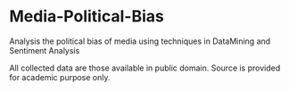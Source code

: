 # Media-Political-Bias
Analysis the political bias of media using techniques in DataMining and Sentiment Analysis

All collected data are those available in public domain. Source is provided for academic purpose only.
